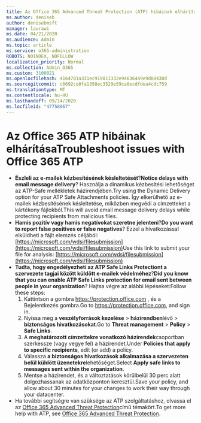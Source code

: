 ```yaml
---
title: Az Office 365 Advanced Threat Protection (ATP) hibáinak elhárítása
ms.author: deniseb
author: denisebmsft
manager: laurawi
ms.date: 04/21/2020
ms.audience: Admin
ms.topic: article
ms.service: o365-administration
ROBOTS: NOINDEX, NOFOLLOW
localization_priority: Normal
ms.collection: Admin_O365
ms.custom: 3100021
ms.openlocfilehash: 4164781a331ec919811332e94636449e9d88430d
ms.sourcegitcommit: c6692ce0fa1358ec3529e59ca0ecdfdea4cdc759
ms.translationtype: MT
ms.contentlocale: hu-HU
ms.lasthandoff: 09/14/2020
ms.locfileid: "47758067"
---
```

# <a name="troubleshoot-issues-with-office-365-atp"></a><span data-ttu-id="5d7db-102">Az Office 365 ATP hibáinak elhárítása</span><span class="sxs-lookup"><span data-stu-id="5d7db-102">Troubleshoot issues with Office 365 ATP</span></span>

- <span data-ttu-id="5d7db-103">**Észleli az e-mailek kézbesítésének késleltetését**?</span><span class="sxs-lookup"><span data-stu-id="5d7db-103">**Notice delays with email message delivery**?</span></span> <span data-ttu-id="5d7db-104">Használja a dinamikus kézbesítési lehetőséget az ATP-Safe mellékletek házirendjében.</span><span class="sxs-lookup"><span data-stu-id="5d7db-104">Try using the Dynamic Delivery option for your ATP Safe Attachments policies.</span></span> <span data-ttu-id="5d7db-105">Így elkerülhető az e-mailek kézbesítésének késleltetése, miközben megvédi a címzetteket a kártékony fájlokból.</span><span class="sxs-lookup"><span data-stu-id="5d7db-105">This will avoid email message delivery delays while protecting recipients from malicious files.</span></span>
- <span data-ttu-id="5d7db-106">**Hamis pozitív vagy hamis negatívokat szeretne jelenteni**?</span><span class="sxs-lookup"><span data-stu-id="5d7db-106">**Do you want to report false positives or false negatives**?</span></span> <span data-ttu-id="5d7db-107">Ezzel a hivatkozással elküldheti a fájlt elemzés céljából: [https://microsoft.com/wdsi/filesubmission](https://microsoft.com/wdsi/filesubmission)</span><span class="sxs-lookup"><span data-stu-id="5d7db-107">Use this link to submit your file for analysis: [https://microsoft.com/wdsi/filesubmission](https://microsoft.com/wdsi/filesubmission)</span></span>
- <span data-ttu-id="5d7db-108">**Tudta, hogy engedélyezheti az ATP Safe Links Protectiont a szervezete tagjai között küldött e-mailek védelméhez**?</span><span class="sxs-lookup"><span data-stu-id="5d7db-108">**Did you know that you can enable ATP Safe Links protection for email sent between people in your organization**?</span></span> <span data-ttu-id="5d7db-109">Hajtsa végre az alábbi lépéseket:</span><span class="sxs-lookup"><span data-stu-id="5d7db-109">Follow these steps:</span></span>
    1. <span data-ttu-id="5d7db-110">Kattintson a gombra https://protection.office.com , és a Bejelentkezés gombra.</span><span class="sxs-lookup"><span data-stu-id="5d7db-110">Go to https://protection.office.com, and sign in.</span></span>
    2. <span data-ttu-id="5d7db-111">Nyissa meg a **veszélyforrások kezelése**  >  **házirendben**lévő  >  **biztonságos hivatkozásokat**.</span><span class="sxs-lookup"><span data-stu-id="5d7db-111">Go to **Threat management** > **Policy** > **Safe Links**.</span></span>
    3. <span data-ttu-id="5d7db-112">A **meghatározott címzettekre vonatkozó házirendek**csoportban szerkessze (vagy vegye fel) a házirendet.</span><span class="sxs-lookup"><span data-stu-id="5d7db-112">Under **Policies that apply to specific recipients**, edit (or add) a policy.</span></span>
    4. <span data-ttu-id="5d7db-113">Válassza **a biztonságos hivatkozások alkalmazása a szervezeten belül küldött üzenetekre**lehetőséget.</span><span class="sxs-lookup"><span data-stu-id="5d7db-113">Select **Apply safe links to messages sent within the organization**.</span></span>
    5. <span data-ttu-id="5d7db-114">Mentse a házirendet, és a változtatások körülbelül 30 perc alatt dolgozhassanak az adatközponton keresztül.</span><span class="sxs-lookup"><span data-stu-id="5d7db-114">Save your policy, and allow about 30 minutes for your changes to work their way through your datacenter.</span></span>
- <span data-ttu-id="5d7db-115">Ha további segítségre van szüksége az ATP szolgáltatáshoz, olvassa el az [Office 365 Advanced Threat Protection](https://docs.microsoft.com/microsoft-365/security/office-365-security/office-365-atp)című témakört.</span><span class="sxs-lookup"><span data-stu-id="5d7db-115">To get more help with ATP, see [Office 365 Advanced Threat Protection](https://docs.microsoft.com/microsoft-365/security/office-365-security/office-365-atp).</span></span>